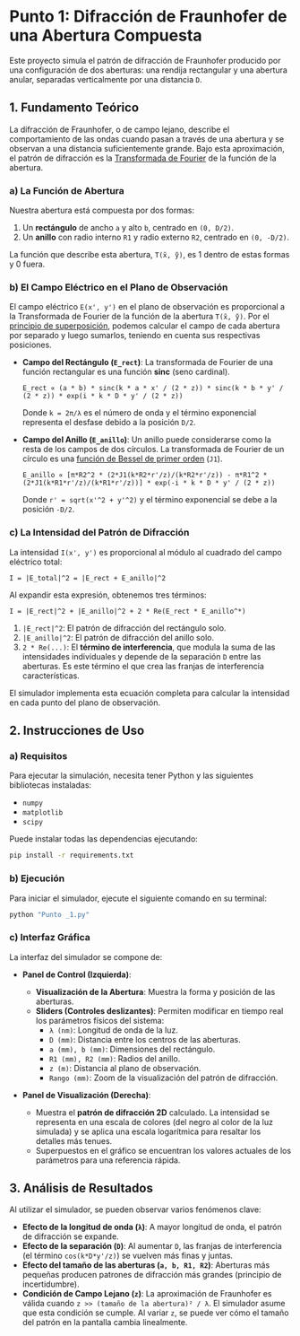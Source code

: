 # Punto 1: Difracción de Fraunhofer de una Abertura Compuesta

Este proyecto simula el patrón de difracción de Fraunhofer producido por una configuración de dos aberturas: una rendija rectangular y una abertura anular, separadas verticalmente por una distancia `D`.

## 1. Fundamento Teórico

La difracción de Fraunhofer, o de campo lejano, describe el comportamiento de las ondas cuando pasan a través de una abertura y se observan a una distancia suficientemente grande. Bajo esta aproximación, el patrón de difracción es la [Transformada de Fourier](https.es.wikipedia.org/wiki/Transformada_de_Fourier) de la función de la abertura.

### a) La Función de Abertura

Nuestra abertura está compuesta por dos formas:
1.  Un **rectángulo** de ancho `a` y alto `b`, centrado en `(0, D/2)`.
2.  Un **anillo** con radio interno `R1` y radio externo `R2`, centrado en `(0, -D/2)`.

La función que describe esta abertura, `T(x̃, ỹ)`, es 1 dentro de estas formas y 0 fuera.

### b) El Campo Eléctrico en el Plano de Observación

El campo eléctrico `E(x', y')` en el plano de observación es proporcional a la Transformada de Fourier de la función de la abertura `T(x̃, ỹ)`. Por el [principio de superposición](https.es.wikipedia.org/wiki/Principio_de_superposici%C3%B3n), podemos calcular el campo de cada abertura por separado y luego sumarlos, teniendo en cuenta sus respectivas posiciones.

-   **Campo del Rectángulo (`E_rect`)**: La transformada de Fourier de una función rectangular es una función **sinc** (seno cardinal).

    `E_rect ∝ (a * b) * sinc(k * a * x' / (2 * z)) * sinc(k * b * y' / (2 * z)) * exp(i * k * D * y' / (2 * z))`

    Donde `k = 2π/λ` es el número de onda y el término exponencial representa el desfase debido a la posición `D/2`.

-   **Campo del Anillo (`E_anillo`)**: Un anillo puede considerarse como la resta de los campos de dos círculos. La transformada de Fourier de un círculo es una [función de Bessel de primer orden](https.es.wikipedia.org/wiki/Funci%C3%B3n_de_Bessel) (`J1`).

    `E_anillo ∝ [π*R2^2 * (2*J1(k*R2*r'/z)/(k*R2*r'/z)) - π*R1^2 * (2*J1(k*R1*r'/z)/(k*R1*r'/z))] * exp(-i * k * D * y' / (2 * z))`

    Donde `r' = sqrt(x'^2 + y'^2)` y el término exponencial se debe a la posición `-D/2`.

### c) La Intensidad del Patrón de Difracción

La intensidad `I(x', y')` es proporcional al módulo al cuadrado del campo eléctrico total:

`I = |E_total|^2 = |E_rect + E_anillo|^2`

Al expandir esta expresión, obtenemos tres términos:

`I = |E_rect|^2 + |E_anillo|^2 + 2 * Re(E_rect * E_anillo^*)`

1.  `|E_rect|^2`: El patrón de difracción del rectángulo solo.
2.  `|E_anillo|^2`: El patrón de difracción del anillo solo.
3.  `2 * Re(...)`: El **término de interferencia**, que modula la suma de las intensidades individuales y depende de la separación `D` entre las aberturas. Es este término el que crea las franjas de interferencia características.

El simulador implementa esta ecuación completa para calcular la intensidad en cada punto del plano de observación.

## 2. Instrucciones de Uso

### a) Requisitos

Para ejecutar la simulación, necesita tener Python y las siguientes bibliotecas instaladas:

-   `numpy`
-   `matplotlib`
-   `scipy`

Puede instalar todas las dependencias ejecutando:

```bash
pip install -r requirements.txt
```

### b) Ejecución

Para iniciar el simulador, ejecute el siguiente comando en su terminal:

```bash
python "Punto _1.py"
```

### c) Interfaz Gráfica

La interfaz del simulador se compone de:

-   **Panel de Control (Izquierda)**:
    -   **Visualización de la Abertura**: Muestra la forma y posición de las aberturas.
    -   **Sliders (Controles deslizantes)**: Permiten modificar en tiempo real los parámetros físicos del sistema:
        -   `λ (nm)`: Longitud de onda de la luz.
        -   `D (mm)`: Distancia entre los centros de las aberturas.
        -   `a (mm), b (mm)`: Dimensiones del rectángulo.
        -   `R1 (mm), R2 (mm)`: Radios del anillo.
        -   `z (m)`: Distancia al plano de observación.
        -   `Rango (mm)`: Zoom de la visualización del patrón de difracción.

-   **Panel de Visualización (Derecha)**:
    -   Muestra el **patrón de difracción 2D** calculado. La intensidad se representa en una escala de colores (del negro al color de la luz simulada) y se aplica una escala logarítmica para resaltar los detalles más tenues.
    -   Superpuestos en el gráfico se encuentran los valores actuales de los parámetros para una referencia rápida.

## 3. Análisis de Resultados

Al utilizar el simulador, se pueden observar varios fenómenos clave:

-   **Efecto de la longitud de onda (`λ`)**: A mayor longitud de onda, el patrón de difracción se expande.
-   **Efecto de la separación (`D`)**: Al aumentar `D`, las franjas de interferencia (el término `cos(k*D*y'/z)`) se vuelven más finas y juntas.
-   **Efecto del tamaño de las aberturas (`a, b, R1, R2`)**: Aberturas más pequeñas producen patrones de difracción más grandes (principio de incertidumbre).
-   **Condición de Campo Lejano (`z`)**: La aproximación de Fraunhofer es válida cuando `z >> (tamaño de la abertura)² / λ`. El simulador asume que esta condición se cumple. Al variar `z`, se puede ver cómo el tamaño del patrón en la pantalla cambia linealmente.
